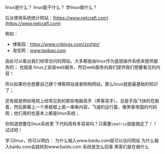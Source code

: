 linux是什么？
linux能干什么？
学linux做什么？
<!--more-->
后台使用系统统计网站：[https://www.netcraft.com](https://www.netcraft.com)

例如：
- 博客园：https://www.cnblogs.com/zzzhbr/
- 淘宝网：www.taobao.com

由此可以看出我们经常访问的网站，大多都是由linux作为底层操作系统来提供服务的；
也就是 linux上安装web服务，然后web服务向我们提供我们想要看见的内容！

所以如果你也想要自己建个博客网站或者购物网站，那么linux就是最基础的知识了；

还有就是例如电视上经常见到的那些电脑高手（黑客高手），总是手指飞快的在敲着，然后屏幕上一个黑框框上面一串串内容，飞速的运行着，像黑客帝国的代码雨；他们用的也基本上都是linux系统；

你知道想要在linux系统里 下代码雨有多容易吗？只需要`cmatrix`就能搞定了！！
试试吧！

学习linux，你可以明白：
为什么输入www.baidu.com就可以访问网站
为什么输入baidu.com会跳转到www.baidu.com
系统是怎么回事
黑客们是在做什么



